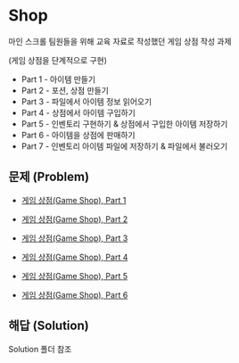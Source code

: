 # Shop

마인 스크롤 팀원들을 위해 교육 자료로 작성했던 게임 상점 작성 과제

(게임 상점을 단계적으로 구현)

- Part 1 - 아이템 만들기
- Part 2 - 포션, 상점 만들기
- Part 3 - 파일에서 아이템 정보 읽어오기
- Part 4 - 상점에서 아이템 구입하기
- Part 5 - 인벤토리 구현하기 & 상점에서 구입한 아이템 저장하기
- Part 6 - 아이템을 상점에 판매하기
- Part 7 - 인벤토리 아이템 파일에 저장하기 & 파일에서 불러오기

## 문제 (Problem)

- [게임 상점(Game Shop), Part 1](https://github.com/utilForever/Shop/blob/master/Problems/Game%20Shop%2C%20Part%201.md)

- [게임 상점(Game Shop), Part 2](https://github.com/utilForever/Shop/blob/master/Problems/Game%20Shop%2C%20Part%202.md)

- [게임 상점(Game Shop), Part 3](https://github.com/utilForever/Shop/blob/master/Problems/Game%20Shop%2C%20Part%203.md)

- [게임 상점(Game Shop), Part 4](https://github.com/utilForever/Shop/blob/master/Problems/Game%20Shop%2C%20Part%204.md)

- [게임 상점(Game Shop), Part 5](https://github.com/utilForever/Shop/blob/master/Problems/Game%20Shop%2C%20Part%205.md)

- [게임 상점(Game Shop), Part 6](https://github.com/utilForever/Shop/blob/master/Problems/Game%20Shop%2C%20Part%206.md)

## 해답 (Solution)

Solution 폴더 참조